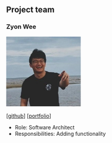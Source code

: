 ## Project team

### Zyon Wee

<img src="images/zyonwee.png" width="200px">

[[github](https://github.com/zyonwee)]
[[portfolio](team/zyonwee.md)]

* Role: Software Architect
* Responsibilities: Adding functionality